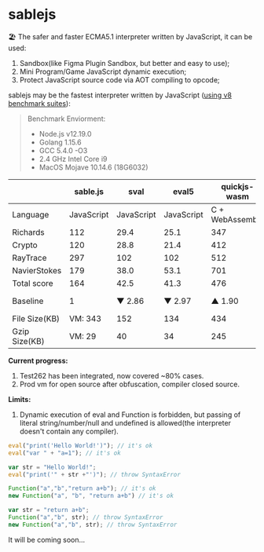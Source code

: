# sablejs

🏖️ The safer and faster ECMA5.1 interpreter written by JavaScript, it can be used:
1. Sandbox(like Figma Plugin Sandbox, but better and easy to use);
2. Mini Program/Game JavaScript dynamic execution;
3. Protect JavaScript source code via AOT compiling to opcode;

sablejs may be the fastest interpreter written by JavaScript ([using v8 benchmark suites](https://github.com/mozilla/arewefastyet/tree/master/benchmarks/v8-v7)):

> Benchmark Enviorment: 
> * Node.js v12.19.0
> * Golang 1.15.6
> * GCC 5.4.0 -O3
> * 2.4 GHz Intel Core i9
> * MacOS Mojave 10.14.6 (18G6032)

|     | sable.js  | sval  | eval5  | quickjs-wasm  | mujs  | otto | goja |
|  ----  | ----  | ----  | ----  | ----  | ----  | ----  | ----  |
| Language  | JavaScript | JavaScript | JavaScript | C + WebAssembly | C | Golang | Golang |
| Richards  | 112 | 29.4 | 25.1 | 347 | 187 | 23.4 | 210 |
| Crypto  | 120 | 28.8 | 21.4 | 412 | 113 | 19.2 | 107 |
| RayTrace  | 297 | 102 | 102 | 512 | 392 | 64.5 | 301 |
| NavierStokes  | 179 | 38.0 | 53.1 | 701 | 109 | 31.4 | 191 |
| Total score  | 164 | 42.5 | 41.3 | 476 | 173 | 30.9 | 190 |
| Baseline  | 1 |  ▼ 2.86 | ▼ 2.97 | ▲ 1.90 | ▲ 0.05 | ▼ 4.30 | ▲ 0.16 |
| File Size(KB)  | VM: 343 | 152 | 134 | 434 | - | - | - |
| Gzip Size(KB) | VM: 29 | 40 | 34 | 245 | - | - | - |

**Current progress:**
1. Test262 has been integrated, now covered ~80% cases.
2. Prod vm for open source after obfuscation, compiler closed source.

**Limits:**
1. Dynamic execution of eval and Function is forbidden, but passing of literal string/number/null and undefined is allowed(the interpreter doesn't contain any compiler).
```javascript
eval("print('Hello World!')"); // it's ok
eval("var " + "a=1"); // it's ok

var str = "Hello World!";
eval("print('" + str +"')"); // throw SyntaxError

Function("a","b","return a+b"); // it's ok
new Function("a", "b", "return a+b") // it's ok

var str = "return a+b";
Function("a","b", str); // throw SyntaxError
new Function("a","b", str); // throw SyntaxError
```

It will be coming soon...
